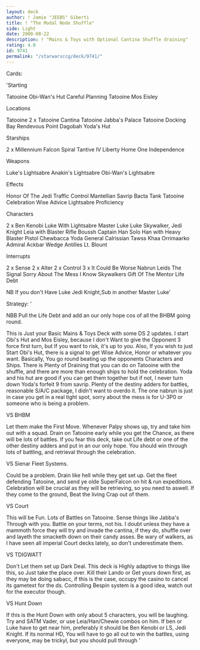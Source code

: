 ```yaml
---
layout: deck
author: ! Jamie "JEEBS" Giberti
title: ! "The Modal Node Shuffle"
side: Light
date: 2000-08-22
description: ! "Mains & Toys with Optional Cantina Shuffle draining"
rating: 4.0
id: 9741
permalink: "/starwarsccg/deck/9741/"
---
```

Cards: 

'Starting

Tatooine Obi-Wan's Hut
Careful Planning
Tatooine Mos Eisley 

Locations

Tatooine
2 x Tatooine Cantina
Tatooine Jabba's Palace
Tatooine Docking Bay
Rendevous Point
Dagobah Yoda's Hut 

Starships

2 x Millennium Falcon
Spiral
Tantive IV
Liberty
Home One
Independence 

Weapons

Luke's Lightsabre
Anakin's Lightsabre
Obi-Wan's Lightsabre 

Effects

Honor Of The Jedi
Traffic Control
Mantellian Savrip
Bacta Tank
Tatooine Celebration
Wise Advice
Lightsabre Proficiency 

Characters

2 x Ben Kenobi
Luke With Lightsabre
Master Luke
Luke Skywalker, Jedi Knight
Leia with Blaster Rifle
Boussh
Captain Han Solo
Han with Heavy Blaster Pistol
Chewbacca
Yoda
General Calrissian
Tawss Khaa
Orrimaarko
Admiral Ackbar
Wedge Antilles
Lt. Blount 

Interrupts

2 x Sense
2 x Alter
2 x Control
3 x It Could Be Worse
Nabrun Leids
The Signal
Sorry About The Mess
I Know
Skywalkers
Gift Of The Mentor
Life Debt 

NB If you don't Have Luke Jedi Knight,Sub in another Master Luke'

Strategy: '

NBB Pull the Life Debt and add an our only hope cos of all the BHBM going round.


This is Just your Basic Mains & Toys Deck with some DS 2 updates. I start Obi's Hut and Mos Eisley, because I don't Want to give the Opponent 3 force first turn, but If you want to risk, it's up to you. Also, If you wish to just Start Obi's Hut, there is a signal to get Wise Advice, Honor or whatever you want. Basically, You go round beating up the opponents Characters and Ships. There is Plenty of Draining that you can do on Tatooine with the shuffle, and there are more than enough ships to hold the celebration. Yoda and his hut are good if you can get them together but if not, I never turn down Yoda's forfeit 9 from savrip. Plenty of the destiny adders for battles, reasonable S/A/C package, I didn't want to overdo it. The one nabrun is just in case you get in a real tight spot, sorry about the mess is for U-3P0 or someone who is being a problem.

VS BHBM

Let them make the First Move. Whenever Palpy shows up, try and take him out with a squad. Drain on Tatooine early while you get the Chance, as there will be lots of battles. If you fear this deck, take out Life debt or one of the other destiny adders and put in an our only hope. You should win through lots of battling, and retrieval through the celebration.

VS Sienar Fleet Systems.

Could be a problem. Drain like hell while they get set up. Get the fleet defending Tatooine, and send ye olde SuperFalcon on hit & run expeditions. Celebration will be crucial as they will be retrieving, so you need to aswell. If they come to the ground, Beat the living Crap out of them.

VS Court

This will be Fun. Lots of Battles on Tatooine. Sense things like Jabba's Through with you. Battle on your terms, not his. I doubt unless they have a mammoth force they will try and invade the cantina, if they do, shuffle over and layeth the smacketh down on their candy asses. Be wary of walkers, as I have seen all imperial Court decks lately, so don't underestimate them.

VS TDIGWATT

Don't Let them set up Dark Deal. This deck is Highly adaptive to things like this, so Just take the place over. Kill their Lando or Get yours down first, as they may be doing sabacc, if this is the case, occupy the casino to cancel its gametext for the ds. Controlling Bespin system is a good idea, watch out for the executor though.

VS Hunt Down

If this is the Hunt Down with only about 5 characters, you will be laughing. Try and SATM Vader, or use Leia/Han/Chewie combos on him. If ben or Luke have to get near him, preferably it should be Ben Kenobi or LS, Jedi Knight. If its normal HD, You will have to go all out to win the battles, using everyone, may be trickyl, but you should pull through '

